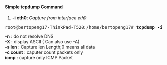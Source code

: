 
#### Simple tcpdump Command

1.  <b>-i eth0</b>: <i>Capture from interface eth0</i><br>





<pre>
root@bertopeng17-ThinkPad-T520:/home/bertopeng17# <b>tcpdump -i wlp3s0</b>
</pre>

<b>-n</b>           : do not resolve DNS<br>
<b>-X</b>           : display ASCII ( Can also use -A)<br>
<b>-s len</b>       : Capture len Length;0 means all data<br>
<b>-c count</b>     : caputer count packets only<br>
<b>icmp</b>         : capture only ICMP Packet<br>

